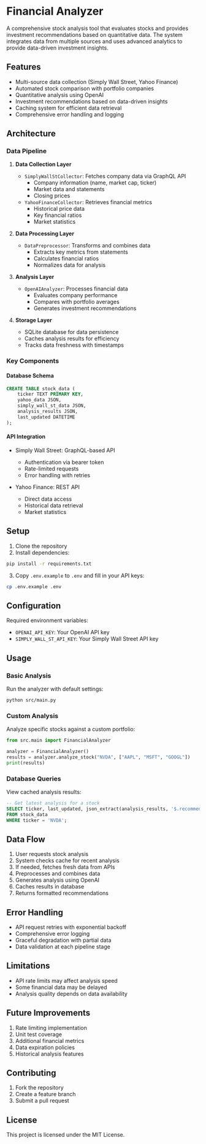 # Financial Analyzer

A comprehensive stock analysis tool that evaluates stocks and provides investment recommendations based on quantitative data. The system integrates data from multiple sources and uses advanced analytics to provide data-driven investment insights.

## Features
- Multi-source data collection (Simply Wall Street, Yahoo Finance)
- Automated stock comparison with portfolio companies
- Quantitative analysis using OpenAI
- Investment recommendations based on data-driven insights
- Caching system for efficient data retrieval
- Comprehensive error handling and logging

## Architecture

### Data Pipeline
1. **Data Collection Layer**
   - `SimplyWallStCollector`: Fetches company data via GraphQL API
     - Company information (name, market cap, ticker)
     - Market data and statements
     - Closing prices
   - `YahooFinanceCollector`: Retrieves financial metrics
     - Historical price data
     - Key financial ratios
     - Market statistics

2. **Data Processing Layer**
   - `DataPreprocessor`: Transforms and combines data
     - Extracts key metrics from statements
     - Calculates financial ratios
     - Normalizes data for analysis

3. **Analysis Layer**
   - `OpenAIAnalyzer`: Processes financial data
     - Evaluates company performance
     - Compares with portfolio averages
     - Generates investment recommendations

4. **Storage Layer**
   - SQLite database for data persistence
   - Caches analysis results for efficiency
   - Tracks data freshness with timestamps

### Key Components

#### Database Schema
```sql
CREATE TABLE stock_data (
    ticker TEXT PRIMARY KEY,
    yahoo_data JSON,
    simply_wall_st_data JSON,
    analysis_results JSON,
    last_updated DATETIME
);
```

#### API Integration
- Simply Wall Street: GraphQL-based API
  - Authentication via bearer token
  - Rate-limited requests
  - Error handling with retries

- Yahoo Finance: REST API
  - Direct data access
  - Historical data retrieval
  - Market statistics

## Setup
1. Clone the repository
2. Install dependencies:
```bash
pip install -r requirements.txt
```
3. Copy `.env.example` to `.env` and fill in your API keys:
```bash
cp .env.example .env
```

## Configuration
Required environment variables:
- `OPENAI_API_KEY`: Your OpenAI API key
- `SIMPLY_WALL_ST_API_KEY`: Your Simply Wall Street API key

## Usage

### Basic Analysis
Run the analyzer with default settings:
```bash
python src/main.py
```

### Custom Analysis
Analyze specific stocks against a custom portfolio:
```python
from src.main import FinancialAnalyzer

analyzer = FinancialAnalyzer()
results = analyzer.analyze_stock("NVDA", ["AAPL", "MSFT", "GOOGL"])
print(results)
```

### Database Queries
View cached analysis results:
```sql
-- Get latest analysis for a stock
SELECT ticker, last_updated, json_extract(analysis_results, '$.recommendation')
FROM stock_data
WHERE ticker = 'NVDA';
```

## Data Flow
1. User requests stock analysis
2. System checks cache for recent analysis
3. If needed, fetches fresh data from APIs
4. Preprocesses and combines data
5. Generates analysis using OpenAI
6. Caches results in database
7. Returns formatted recommendations

## Error Handling
- API request retries with exponential backoff
- Comprehensive error logging
- Graceful degradation with partial data
- Data validation at each pipeline stage

## Limitations
- API rate limits may affect analysis speed
- Some financial data may be delayed
- Analysis quality depends on data availability

## Future Improvements
1. Rate limiting implementation
2. Unit test coverage
3. Additional financial metrics
4. Data expiration policies
5. Historical analysis features

## Contributing
1. Fork the repository
2. Create a feature branch
3. Submit a pull request

## License
This project is licensed under the MIT License.
